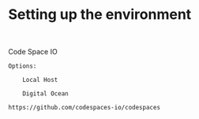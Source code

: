 <h1>
    Setting up the environment
</h1><br>
<p>
    Code Space IO
    
    Options: 
        
        Local Host
        
        Digital Ocean 
    
    https://github.com/codespaces-io/codespaces
    
</p><br>
